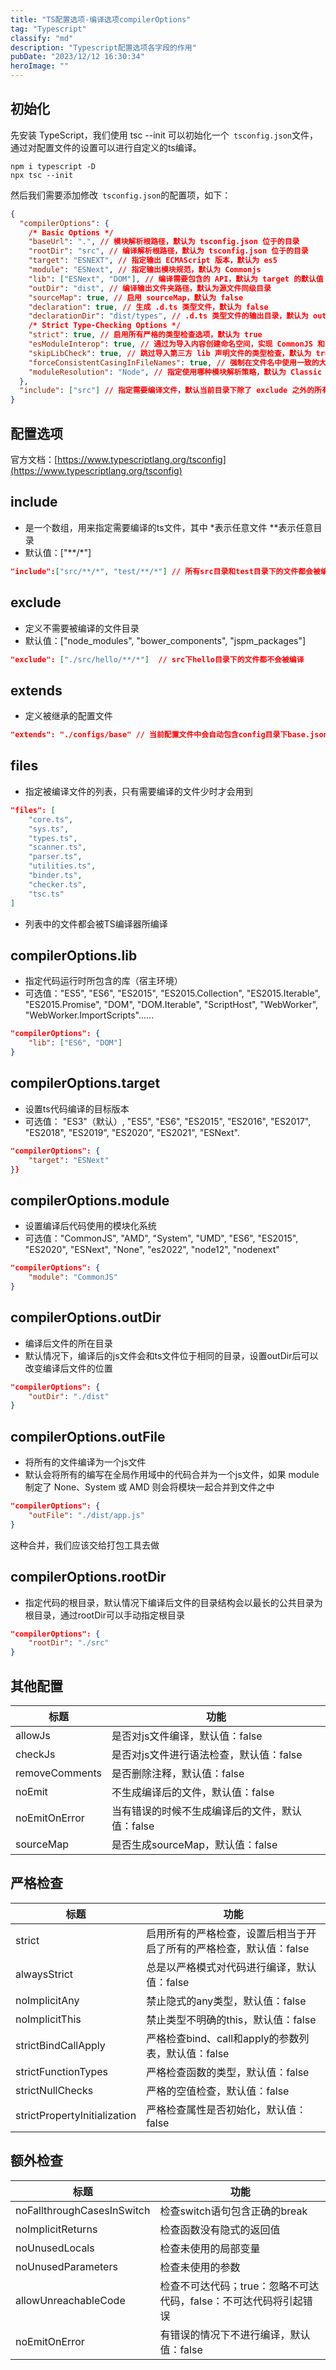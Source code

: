 ```yaml
---
title: "TS配置选项-编译选项compilerOptions"
tag: "Typescript"
classify: "md"
description: "Typescript配置选项各字段的作用"
pubDate: "2023/12/12 16:30:34"
heroImage: ""
---
```


## 初始化
先安装 TypeScript，我们使用 tsc --init 可以初始化一个` tsconfig.json`文件，通过对配置文件的设置可以进行自定义的ts编译。
```shell
npm i typescript -D
npx tsc --init
```
然后我们需要添加修改` tsconfig.json`的配置项，如下：
```json
{
  "compilerOptions": {
    /* Basic Options */
    "baseUrl": ".", // 模块解析根路径，默认为 tsconfig.json 位于的目录
    "rootDir": "src", // 编译解析根路径，默认为 tsconfig.json 位于的目录
    "target": "ESNEXT", // 指定输出 ECMAScript 版本，默认为 es5
    "module": "ESNext", // 指定输出模块规范，默认为 Commonjs
    "lib": ["ESNext", "DOM"], // 编译需要包含的 API，默认为 target 的默认值
    "outDir": "dist", // 编译输出文件夹路径，默认为源文件同级目录
    "sourceMap": true, // 启用 sourceMap，默认为 false
    "declaration": true, // 生成 .d.ts 类型文件，默认为 false
    "declarationDir": "dist/types", // .d.ts 类型文件的输出目录，默认为 outDir 目录
    /* Strict Type-Checking Options */
    "strict": true, // 启用所有严格的类型检查选项，默认为 true
    "esModuleInterop": true, // 通过为导入内容创建命名空间，实现 CommonJS 和 ES 模块之间的互操作性，默认为 true
    "skipLibCheck": true, // 跳过导入第三方 lib 声明文件的类型检查，默认为 true
    "forceConsistentCasingInFileNames": true, // 强制在文件名中使用一致的大小写，默认为 true
    "moduleResolution": "Node", // 指定使用哪种模块解析策略，默认为 Classic
  },
  "include": ["src"] // 指定需要编译文件，默认当前目录下除了 exclude 之外的所有.ts, .d.ts,.tsx 文件
} 
```
## 配置选项
官方文档：[https://www.typescriptlang.org/tsconfig](https://www.typescriptlang.org/tsconfig)
## include
- 是一个数组，用来指定需要编译的ts文件，其中 *表示任意文件 **表示任意目录
- 默认值：["**/*"]
```json
"include":["src/**/*", "test/**/*"] // 所有src目录和test目录下的文件都会被编译
```

## exclude
- 定义不需要被编译的文件目录
- 默认值：["node_modules", "bower_components", "jspm_packages"]
```json
"exclude": ["./src/hello/**/*"]  // src下hello目录下的文件都不会被编译
```
## extends
- 定义被继承的配置文件
```json
"extends": "./configs/base" // 当前配置文件中会自动包含config目录下base.json中的所有配置信息
```
## files
- 指定被编译文件的列表，只有需要编译的文件少时才会用到
```json
"files": [
    "core.ts",
    "sys.ts",
    "types.ts",
    "scanner.ts",
    "parser.ts",
    "utilities.ts",
    "binder.ts",
    "checker.ts",
    "tsc.ts"
]
```
- 列表中的文件都会被TS编译器所编译

## compilerOptions.lib
- 指定代码运行时所包含的库（宿主环境）
- 可选值："ES5", "ES6", "ES2015", "ES2015.Collection", "ES2015.Iterable", "ES2015.Promise", "DOM", "DOM.Iterable", "ScriptHost", "WebWorker", "WebWorker.ImportScripts"......
```json
"compilerOptions": {
    "lib": ["ES6", "DOM"]
}
```

## compilerOptions.target
- 设置ts代码编译的目标版本
- 可选值： "ES3"（默认）, "ES5", "ES6", "ES2015", "ES2016", "ES2017", "ES2018", "ES2019", "ES2020", "ES2021", "ESNext".
```json
"compilerOptions": {
    "target": "ESNext"
}}
```

## compilerOptions.module
- 设置编译后代码使用的模块化系统
- 可选值："CommonJS", "AMD", "System", "UMD", "ES6", "ES2015", "ES2020", "ESNext", "None", "es2022", "node12", "nodenext"
```json
"compilerOptions": {
    "module": "CommonJS"
}
```

## compilerOptions.outDir
- 编译后文件的所在目录
- 默认情况下，编译后的js文件会和ts文件位于相同的目录，设置outDir后可以改变编译后文件的位置
```json
"compilerOptions": {
    "outDir": "./dist"
}
```

## compilerOptions.outFile
- 将所有的文件编译为一个js文件
- 默认会将所有的编写在全局作用域中的代码合并为一个js文件，如果 module 制定了 None、System 或 AMD 则会将模块一起合并到文件之中
```json
"compilerOptions": {
    "outFile": "./dist/app.js"
}
```
这种合并，我们应该交给打包工具去做

## compilerOptions.rootDir
- 指定代码的根目录，默认情况下编译后文件的目录结构会以最长的公共目录为根目录，通过rootDir可以手动指定根目录
```json
"compilerOptions": {
    "rootDir": "./src"
}
```
## 其他配置
|标题|功能|
|-|-|
|allowJs|是否对js文件编译，默认值：false|
|checkJs|是否对js文件进行语法检查，默认值：false|
|removeComments|是否删除注释，默认值：false|
|noEmit|不生成编译后的文件，默认值：false|
|noEmitOnError|当有错误的时候不生成编译后的文件，默认值：false|
|sourceMap|是否生成sourceMap，默认值：false|

## 严格检查
|标题|功能|
|-|-|
|strict|启用所有的严格检查，设置后相当于开启了所有的严格检查，默认值：false|
|alwaysStrict|总是以严格模式对代码进行编译，默认值：false|
|noImplicitAny|禁止隐式的any类型，默认值：false|
|noImplicitThis|禁止类型不明确的this，默认值：false|
|strictBindCallApply|严格检查bind、call和apply的参数列表，默认值：false|
|strictFunctionTypes|严格检查函数的类型，默认值：false|
|strictNullChecks|严格的空值检查，默认值：false|
|strictPropertyInitialization|严格检查属性是否初始化，默认值：false|

## 额外检查
|标题|功能|
|-|-|
|noFallthroughCasesInSwitch|检查switch语句包含正确的break|
|noImplicitReturns|检查函数没有隐式的返回值|
|noUnusedLocals|检查未使用的局部变量|
|noUnusedParameters|检查未使用的参数|
|allowUnreachableCode|检查不可达代码；true：忽略不可达代码，false：不可达代码将引起错误|
|noEmitOnError|有错误的情况下不进行编译，默认值：false|


